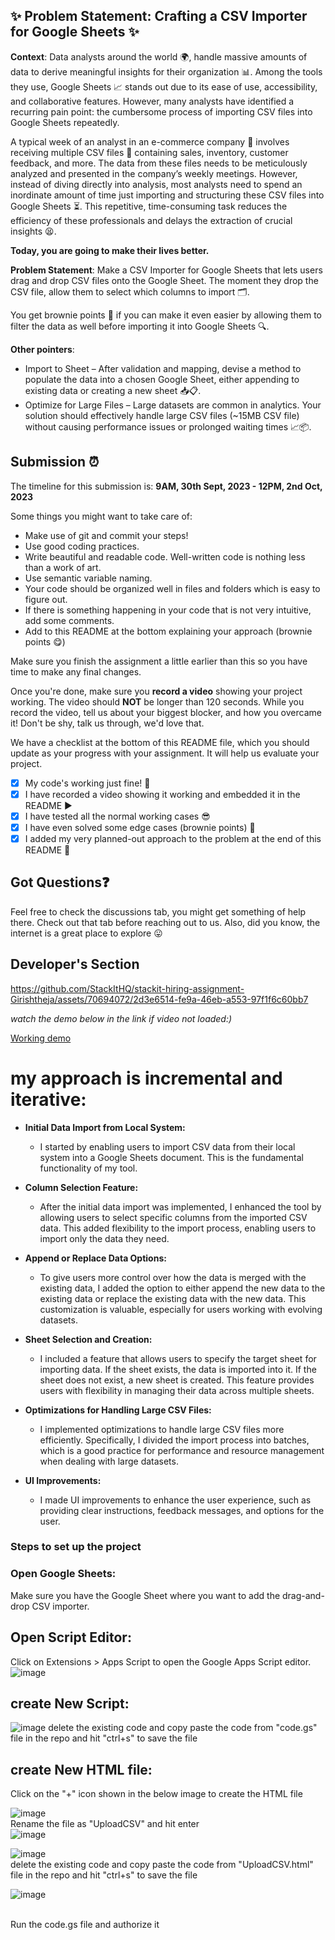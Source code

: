 
## ✨ **Problem Statement: Crafting a CSV Importer for Google Sheets** ✨

**Context**:
Data analysts around the world 🌍, handle massive amounts of data to derive meaningful insights for their organization 📊. Among the tools they use, Google Sheets 📈 stands out due to its ease of use, accessibility, and collaborative features. However, many analysts have identified a recurring pain point: the cumbersome process of importing CSV files into Google Sheets repeatedly.

A typical week of an analyst in an e-commerce company 🛒 involves receiving multiple CSV files 📁 containing sales, inventory, customer feedback, and more. The data from these files needs to be meticulously analyzed and presented in the company’s weekly meetings. However, instead of diving directly into analysis, most analysts need to spend an inordinate amount of time just importing and structuring these CSV files into Google Sheets ⏳. This repetitive, time-consuming task reduces the efficiency of these professionals and delays the extraction of crucial insights 😫.

**Today, you are going to make their lives better.**

**Problem Statement**:
Make a CSV Importer for Google Sheets that lets users drag and drop CSV files onto the Google Sheet. The moment they drop the CSV file, allow them to select which columns to import 🗂️.

You get brownie points 🍪 if you can make it even easier by allowing them to filter the data as well before importing it into Google Sheets 🔍.

**Other pointers**:
- Import to Sheet – After validation and mapping, devise a method to populate the data into a chosen Google Sheet, either appending to existing data or creating a new sheet 📥📋.
- Optimize for Large Files – Large datasets are common in analytics. Your solution should effectively handle large CSV files (~15MB CSV file) without causing performance issues or prolonged waiting times 📈📦.

## Submission ⏰
The timeline for this submission is: **9AM, 30th Sept, 2023 - 12PM, 2nd Oct, 2023**

Some things you might want to take care of:
- Make use of git and commit your steps!
- Use good coding practices.
- Write beautiful and readable code. Well-written code is nothing less than a work of art.
- Use semantic variable naming.
- Your code should be organized well in files and folders which is easy to figure out.
- If there is something happening in your code that is not very intuitive, add some comments.
- Add to this README at the bottom explaining your approach (brownie points 😋)

Make sure you finish the assignment a little earlier than this so you have time to make any final changes.

Once you're done, make sure you **record a video** showing your project working. The video should **NOT** be longer than 120 seconds. While you record the video, tell us about your biggest blocker, and how you overcame it! Don't be shy, talk us through, we'd love that.

We have a checklist at the bottom of this README file, which you should update as your progress with your assignment. It will help us evaluate your project.

- [x] My code's working just fine! 🥳
- [x] I have recorded a video showing it working and embedded it in the README ▶️
- [x] I have tested all the normal working cases 😎
- [x] I have even solved some edge cases (brownie points) 💪
- [x] I added my very planned-out approach to the problem at the end of this README 📜

## Got Questions❓
Feel free to check the discussions tab, you might get something of help there. Check out that tab before reaching out to us. Also, did you know, the internet is a great place to explore 😛

## Developer's Section

https://github.com/StackItHQ/stackit-hiring-assignment-Girishtheja/assets/70694072/2d3e6514-fe9a-46eb-a553-97f1f6c60bb7



*watch the demo below in the link if video not loaded:)*

[Working demo](https://drive.google.com/file/d/1Eb263o1m9kKrP6Y5CZGjwQgxl51rPFTV/view?usp=sharing)


# my approach is incremental and iterative:

- **Initial Data Import from Local System:**
   - I started by enabling users to import CSV data from their local system into a Google Sheets document. This is the fundamental functionality of my tool.

- **Column Selection Feature:**
   - After the initial data import was implemented, I enhanced the tool by allowing users to select specific columns from the imported CSV data. This added flexibility to the import process, enabling users to import only the data they need.

- **Append or Replace Data Options:**
   - To give users more control over how the data is merged with the existing data, I added the option to either append the new data to the existing data or replace the existing data with the new data. This customization is valuable, especially for users working with evolving datasets.

- **Sheet Selection and Creation:**
   - I included a feature that allows users to specify the target sheet for importing data. If the sheet exists, the data is imported into it. If the sheet does not exist, a new sheet is created. This feature provides users with flexibility in managing their data across multiple sheets.

- **Optimizations for Handling Large CSV Files:**
   - I implemented optimizations to handle large CSV files more efficiently. Specifically, I divided the import process into batches, which is a good practice for performance and resource management when dealing with large datasets.

- **UI Improvements:**
   - I made UI improvements to enhance the user experience, such as providing clear instructions, feedback messages, and options for the user.



### Steps to set up the project
### Open Google Sheets:
Make sure you have the Google Sheet where you want to add the drag-and-drop CSV importer.

## Open Script Editor:
Click on Extensions > Apps Script to open the Google Apps Script editor.
![image](https://github.com/StackItHQ/stackit-hiring-assignment-Girishtheja/assets/70694072/b2da2405-4b4a-4182-854c-dddadecba72d)

## create New Script:
![image](https://github.com/StackItHQ/stackit-hiring-assignment-Girishtheja/assets/70694072/a1a75af5-a791-47ee-bdbb-dceb5a6cc047)
delete the existing code and copy paste the code from "code.gs" file in the repo  and hit "ctrl+s" to save the file

## create New HTML file:
Click on the "+" icon shown in the below image to create the HTML file

![image](https://github.com/StackItHQ/stackit-hiring-assignment-Girishtheja/assets/70694072/2066cd73-41c6-4480-a897-cc0868e8a379)
<br/>
Rename the file as "UploadCSV" and hit enter
<br/>
![image](https://github.com/StackItHQ/stackit-hiring-assignment-Girishtheja/assets/70694072/d92beffc-d761-4678-8f68-8f6db25828bb)

![image](https://github.com/StackItHQ/stackit-hiring-assignment-Girishtheja/assets/70694072/a74b2f15-5d5f-4251-9f15-40850eeaefa6)
<br/>
delete the existing code and copy paste the code from "UploadCSV.html" file in the repo and hit "ctrl+s" to save the file
<br/>

![image](https://github.com/StackItHQ/stackit-hiring-assignment-Girishtheja/assets/70694072/5cc4f676-e2f7-416f-9577-42fd9e6efca7)

<br/>
Run the code.gs file and authorize it 
